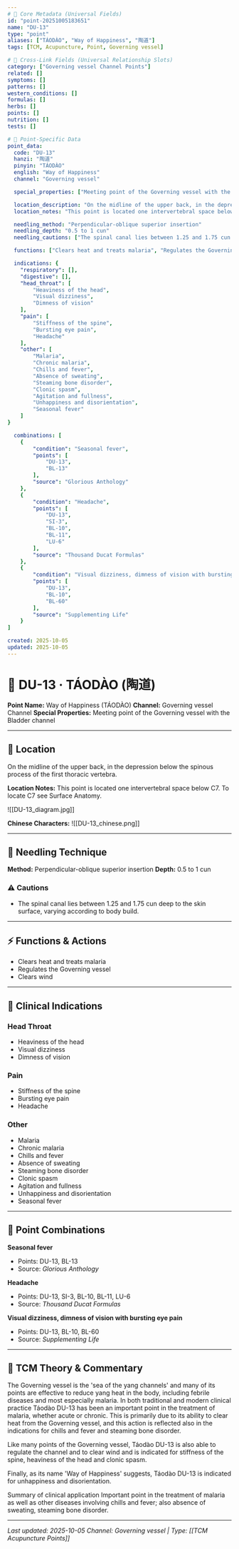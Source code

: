 ```yaml
---
# 🔹 Core Metadata (Universal Fields)
id: "point-20251005183651"
name: "DU-13"
type: "point"
aliases: ["TÁODÀO", "Way of Happiness", "陶道"]
tags: [TCM, Acupuncture, Point, Governing vessel]

# 🔹 Cross-Link Fields (Universal Relationship Slots)
category: ["Governing vessel Channel Points"]
related: []
symptoms: []
patterns: []
western_conditions: []
formulas: []
herbs: []
points: []
nutrition: []
tests: []

# 🔹 Point-Specific Data
point_data:
  code: "DU-13"
  hanzi: "陶道"
  pinyin: "TÁODÀO"
  english: "Way of Happiness"
  channel: "Governing vessel"

  special_properties: ["Meeting point of the Governing vessel with the Bladder channel"]

  location_description: "On the midline of the upper back, in the depression below the spinous process of the first thoracic vertebra."
  location_notes: "This point is located one intervertebral space below C7. To locate C7 see Surface Anatomy."

  needling_method: "Perpendicular-oblique superior insertion"
  needling_depth: "0.5 to 1 cun"
  needling_cautions: ["The spinal canal lies between 1.25 and 1.75 cun deep to the skin surface, varying according to body build."]

  functions: ["Clears heat and treats malaria", "Regulates the Governing vessel", "Clears wind"]

  indications: {
    "respiratory": [],
    "digestive": [],
    "head_throat": [
        "Heaviness of the head",
        "Visual dizziness",
        "Dimness of vision"
    ],
    "pain": [
        "Stiffness of the spine",
        "Bursting eye pain",
        "Headache"
    ],
    "other": [
        "Malaria",
        "Chronic malaria",
        "Chills and fever",
        "Absence of sweating",
        "Steaming bone disorder",
        "Clonic spasm",
        "Agitation and fullness",
        "Unhappiness and disorientation",
        "Seasonal fever"
    ]
}

  combinations: [
    {
        "condition": "Seasonal fever",
        "points": [
            "DU-13",
            "BL-13"
        ],
        "source": "Glorious Anthology"
    },
    {
        "condition": "Headache",
        "points": [
            "DU-13",
            "SI-3",
            "BL-10",
            "BL-11",
            "LU-6"
        ],
        "source": "Thousand Ducat Formulas"
    },
    {
        "condition": "Visual dizziness, dimness of vision with bursting eye pain",
        "points": [
            "DU-13",
            "BL-10",
            "BL-60"
        ],
        "source": "Supplementing Life"
    }
]

created: 2025-10-05
updated: 2025-10-05
---
```


# 📍 DU-13 · TÁODÀO (陶道)

**Point Name:** Way of Happiness (TÁODÀO)
**Channel:** Governing vessel Channel
**Special Properties:** Meeting point of the Governing vessel with the Bladder channel

---

## 📍 Location

On the midline of the upper back, in the depression below the spinous process of the first thoracic vertebra.

**Location Notes:**
This point is located one intervertebral space below C7. To locate C7 see Surface Anatomy.

![[DU-13_diagram.jpg]]

**Chinese Characters:** ![[DU-13_chinese.png]]

---

## 🔧 Needling Technique

**Method:** Perpendicular-oblique superior insertion
**Depth:** 0.5 to 1 cun

### ⚠️ Cautions
- The spinal canal lies between 1.25 and 1.75 cun deep to the skin surface, varying according to body build.

---

## ⚡ Functions & Actions
- Clears heat and treats malaria
- Regulates the Governing vessel
- Clears wind

---

## 🎯 Clinical Indications

### Head Throat
- Heaviness of the head
- Visual dizziness
- Dimness of vision

### Pain
- Stiffness of the spine
- Bursting eye pain
- Headache

### Other
- Malaria
- Chronic malaria
- Chills and fever
- Absence of sweating
- Steaming bone disorder
- Clonic spasm
- Agitation and fullness
- Unhappiness and disorientation
- Seasonal fever

---

## 🔗 Point Combinations

**Seasonal fever**
- Points: DU-13, BL-13
- Source: *Glorious Anthology*

**Headache**
- Points: DU-13, SI-3, BL-10, BL-11, LU-6
- Source: *Thousand Ducat Formulas*

**Visual dizziness, dimness of vision with bursting eye pain**
- Points: DU-13, BL-10, BL-60
- Source: *Supplementing Life*

---

## 🧬 TCM Theory & Commentary

The Governing vessel is the 'sea of the yang channels' and many of its points are effective to reduce yang heat in the body, including febrile diseases and most especially malaria. In both traditional and modern clinical practice Táodào DU-13 has been an important point in the treatment of malaria, whether acute or chronic. This is primarily due to its ability to clear heat from the Governing vessel, and this action is reflected also in the indications for chills and fever and steaming bone disorder.

Like many points of the Governing vessel, Táodào DU-13 is also able to regulate the channel and to clear wind and is indicated for stiffness of the spine, heaviness of the head and clonic spasm.

Finally, as its name 'Way of Happiness' suggests, Táodào DU-13 is indicated for unhappiness and disorientation.

Summary of clinical application
Important point in the treatment of malaria as well as other diseases involving chills and fever; also absence of sweating, steaming bone disorder.

---

*Last updated: 2025-10-05*
*Channel: Governing vessel | Type: [[TCM Acupuncture Points]]*
